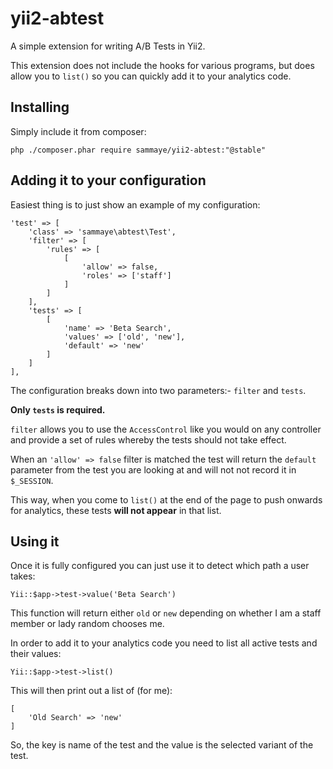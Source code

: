 # yii2-abtest
A simple extension for writing A/B Tests in Yii2.

This extension does not include the hooks for various programs, but does allow you to `list()` so you can quickly 
add it to your analytics code.

## Installing

Simply include it from composer:

    php ./composer.phar require sammaye/yii2-abtest:"@stable"

## Adding it to your configuration

Easiest thing is to just show an example of my configuration:

	'test' => [
		'class' => 'sammaye\abtest\Test',
		'filter' => [
			'rules' => [
				[
					'allow' => false,
					'roles' => ['staff']
				]
			]
		],
		'tests' => [
			[
				'name' => 'Beta Search',
				'values' => ['old', 'new'],
				'default' => 'new'
			]
		]
	],
	
The configuration breaks down into two parameters:- `filter` and `tests`.

**Only `tests` is required.**

`filter` allows you to use the `AccessControl` like you would on any controller and 
provide a set of rules whereby the tests should not take effect.

When an `'allow' => false` filter is matched the test will return the `default` parameter from the test you are looking at 
and will not not record it in `$_SESSION`.

This way, when you come to `list()` at the end of the page to push onwards for analytics, these tests **will not appear** in that list.

## Using it

Once it is fully configured you can just use it to detect which path a user takes:

    Yii::$app->test->value('Beta Search')
    
This function will return either `old` or `new` depending on whether I am a staff member or lady random chooses me.

In order to add it to your analytics code you need to list all active tests and their values:

    Yii::$app->test->list()
    
This will then print out a list of (for me):

    [
        'Old Search' => 'new'
    ]

So, the key is name of the test and the value is the selected variant of the test.